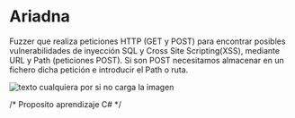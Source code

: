 # Ariadna
Fuzzer que realiza peticiones HTTP (GET y POST) para encontrar posibles vulnerabilidades de inyección SQL y Cross Site Scripting(XSS), mediante URL y Path (peticiones POST). Si son POST necesitamos almacenar en un fichero dicha petición e introducir el Path o ruta. 


![texto cualquiera por si no carga la imagen](https://github.com/naivenom/sqlfuzzer/blob/master/Ariadna.PNG)

/* Proposito aprendizaje C# */
